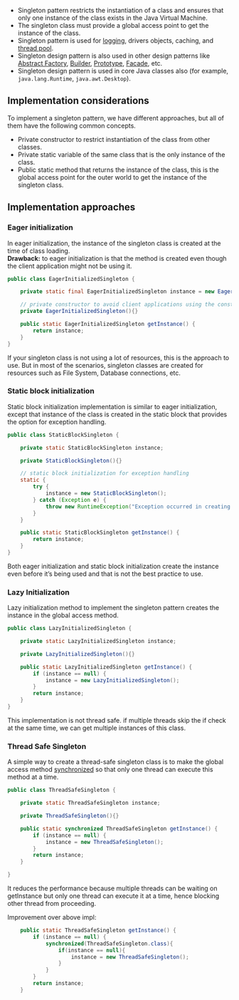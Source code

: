 - Singleton pattern restricts the instantiation of a class and ensures that only one instance of the class exists in the Java Virtual Machine.
- The singleton class must provide a global access point to get the instance of the class.
- Singleton pattern is used for [logging](https://www.digitalocean.com/community/tutorials/logger-in-java-logging-example), drivers objects, caching, and [thread pool](https://www.digitalocean.com/community/tutorials/threadpoolexecutor-java-thread-pool-example-executorservice).
- Singleton design pattern is also used in other design patterns like [Abstract Factory](https://www.digitalocean.com/community/tutorials/abstract-factory-design-pattern-in-java), [Builder](https://www.digitalocean.com/community/tutorials/builder-design-pattern-in-java), [Prototype](https://www.digitalocean.com/community/tutorials/prototype-design-pattern-in-java), [Facade](https://www.digitalocean.com/community/tutorials/facade-design-pattern-in-java), etc.
- Singleton design pattern is used in core Java classes also (for example, `java.lang.Runtime`, `java.awt.Desktop`).

## Implementation considerations
To implement a singleton pattern, we have different approaches, but all of them have the following common concepts.
- Private constructor to restrict instantiation of the class from other classes.
- Private static variable of the same class that is the only instance of the class.
- Public static method that returns the instance of the class, this is the global access point for the outer world to get the instance of the singleton class.

## Implementation approaches

### Eager initialization
In eager initialization, the instance of the singleton class is created at the time of class loading.  
**Drawback:** to eager initialization is that the method is created even though the client application might not be using it.
```java
public class EagerInitializedSingleton {

    private static final EagerInitializedSingleton instance = new EagerInitializedSingleton();

    // private constructor to avoid client applications using the constructor
    private EagerInitializedSingleton(){}

    public static EagerInitializedSingleton getInstance() {
        return instance;
    }
}
```

If your singleton class is not using a lot of resources, this is the approach to use. 
But in most of the scenarios, singleton classes are created for resources such as File System, Database connections, etc.

### Static block initialization
Static block initialization implementation is similar to eager initialization, except that instance of the class is created in the static block that provides the option for exception handling.
```java
public class StaticBlockSingleton {

    private static StaticBlockSingleton instance;

    private StaticBlockSingleton(){}

    // static block initialization for exception handling
    static {
        try {
            instance = new StaticBlockSingleton();
        } catch (Exception e) {
            throw new RuntimeException("Exception occurred in creating singleton instance");
        }
    }

    public static StaticBlockSingleton getInstance() {
        return instance;
    }
}
```
Both eager initialization and static block initialization create the instance even before it’s being used and that is not the best practice to use.

### Lazy Initialization
Lazy initialization method to implement the singleton pattern creates the instance in the global access method.
```java
public class LazyInitializedSingleton {

    private static LazyInitializedSingleton instance;

    private LazyInitializedSingleton(){}

    public static LazyInitializedSingleton getInstance() {
        if (instance == null) {
            instance = new LazyInitializedSingleton();
        }
        return instance;
    }
}
```

This implementation is not thread safe. if multiple threads skip the if check at the same time, we can get multiple instances of this class.

### Thread Safe Singleton
A simple way to create a thread-safe singleton class is to make the global access method [synchronized](https://www.digitalocean.com/community/tutorials/thread-safety-in-java "Java Synchronization and Thread Safety Tutorial with Examples") so that only one thread can execute this method at a time.
```java
public class ThreadSafeSingleton {

    private static ThreadSafeSingleton instance;

    private ThreadSafeSingleton(){}

    public static synchronized ThreadSafeSingleton getInstance() {
        if (instance == null) {
            instance = new ThreadSafeSingleton();
        }
        return instance;
    }

}
```
It reduces the performance because multiple threads can be waiting on getInstance but only one thread can execute it at a time, hence blocking other thread from proceeding.

Improvement over above impl:
```java
	public static ThreadSafeSingleton getInstance() {
        if (instance == null) {
		    synchronized(ThreadSafeSingleton.class){
			    if(instance == null){
		            instance = new ThreadSafeSingleton();
			    }
		    }
        }
        return instance;
    }

```
### 